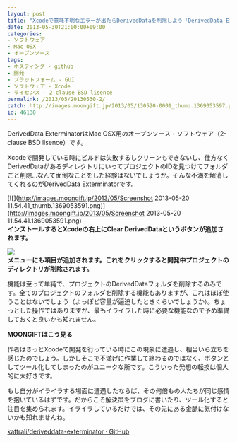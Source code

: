 ```yaml
---
layout: post
title: "Xcodeで意味不明なエラーが出たらDerivedDataを削除しよう「DerivedData Exterminator」"
date: 2013-05-30T21:00:00+09:00
categories:
- ソフトウェア
- Mac OSX
- オープンソース
tags: 
- ホスティング - github
- 開発
- プラットフォーム - GUI
- ソフトウェア - Xcode
- ライセンス - 2-clause BSD lisence
permalink: /2013/05/20130530-2/
catch: http://images.moongift.jp/2013/05/130520-0001_thumb.1369053597.png
id: 46130
---
```

DerivedData ExterminatorはMac OSX用のオープンソース・ソフトウェア（2-clause BSD lisence）です。

  
  

Xcodeで開発している時にビルドは失敗するしクリーンもできないし、仕方なくDerivedDataがあるディレクトリにいってプロジェクトのIDを見つけてフォルダごと削除…なんて面倒なことをした経験はないでしょうか。そんな不満を解消してくれるのがDerivedData Exterminatorです。

  

[![](http://images.moongift.jp/2013/05/Screenshot 2013-05-20 11.54.41_thumb.1369053591.png)](http://images.moongift.jp/2013/05/Screenshot 2013-05-20 11.54.41.1369053591.png)  
**インストールするとXcodeの右上にClear DerivedDataというボタンが追加されます。**

  

[![](http://images.moongift.jp/2013/05/130520-0001_thumb.1369053597.png)](http://images.moongift.jp/2013/05/130520-0001.1369053597.png)  
**メニューにも項目が追加されます。これをクリックすると開発中プロジェクトのディレクトリが削除されます。**

  

機能は至って単純で、プロジェクトのDerivedDataフォルダを削除するのみです。全てのプロジェクトのフォルダを削除する機能もありますが、これはほぼ使うことはないでしょう（よっぽど容量が逼迫したときくらいでしょうか）。ちょっとした操作ではありますが、最もイライラした時に必要な機能なので予め準備しておくと良いかも知れません。

  
  
  

**MOONGIFTはこう見る**

  

作者はきっとXcodeで開発を行っている時にこの現象に遭遇し、相当いら立ちを感じたのでしょう。しかしそこで不満げに作業して終わるのではなく、ボタンとしてツール化してしまったのがユニークな所です。こういった発想の転換は個人的に大好きです。

  

もし自分がイライラする場面に遭遇したならば、その何倍もの人たちが同じ感情を抱いているはずです。だからこそ解決策をブログに書いたり、ツール化すると注目を集められます。イライラしているだけでは、その先にある金脈に気付けないかも知れませんね。

  
  

[kattrali/deriveddata-exterminator · GitHub](https://github.com/kattrali/deriveddata-exterminator)

